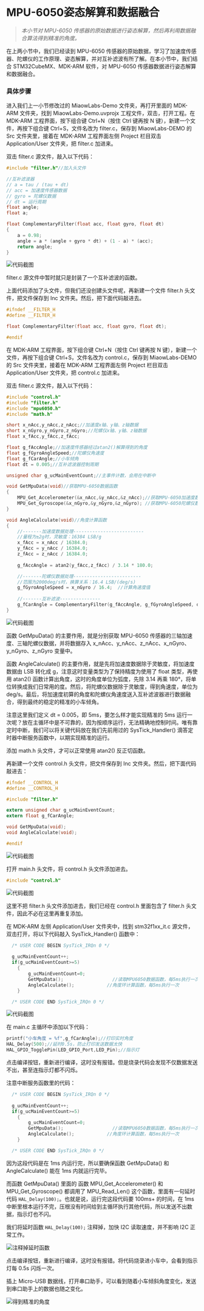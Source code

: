 # MPU-6050姿态解算和数据融合

> *本小节对 MPU-6050 传感器的原始数据进行姿态解算，然后再利用数据融合算法得到精准的角度。*

在上两小节中，我们已经读到 MPU-6050 传感器的原始数据，学习了加速度传感器、陀螺仪的工作原理、姿态解算，并对互补滤波有所了解。在本小节中，我们结合 STM32CubeMX、MDK-ARM 软件，对 MPU-6050 传感器数据进行姿态解算和数据融合。

### 具体步骤

进入我们上一小节修改过的 MiaowLabs-Demo 文件夹，再打开里面的 MDK-ARM 文件夹，找到 MiaowLabs-Demo.uvprojx 工程文件，双击，打开工程。在 MDK-ARM 工程界面，按下组合键 Ctrl+N（按住 Ctrl 键再按 N 键），新建一个文件，再按下组合键 Ctrl+S，文件名改为 filter.c，保存到 MiaowLabs-DEMO 的 Src 文件夹里，接着在 MDK-ARM 工程界面左侧 Project 栏目双击 Application/User 文件夹，把 filter.c 加进来。

双击 filter.c 源文件，敲入以下代码：

```c
#include "filter.h"//加入头文件

//互补滤波器
// a = tau / (tau + dt)  
// acc = 加速度传感器数据 
// gyro = 陀螺仪数据 
// dt = 运行周期       
float angle;
float a;

float ComplementaryFilter(float acc, float gyro, float dt) 
{
    a = 0.98;  
    angle = a * (angle + gyro * dt) + (1 - a) * (acc);  
    return angle;  
}
```

![代码截图](/img/2019-07-20_202823.png)

filter.c 源文件中暂时就只是封装了一个互补滤波的函数。

上面代码添加了头文件，但我们还没创建头文件呢，再新建一个文件 filter.h 头文件，把文件保存到 Inc 文件夹。然后，把下面代码敲进去。

```c
#ifndef __FILTER_H
#define __FILTER_H

float ComplementaryFilter(float acc, float gyro, float dt);

#endif
```

在 MDK-ARM 工程界面，按下组合键 Ctrl+N（按住 Ctrl 键再按 N 键），新建一个文件，再按下组合键 Ctrl+S，文件名改为 control.c，保存到 MiaowLabs-DEMO 的 Src 文件夹里，接着在 MDK-ARM 工程界面左侧 Project 栏目双击 Application/User 文件夹，把 control.c 加进来。

双击 filter.c 源文件，敲入以下代码：

```c
#include "control.h"
#include "filter.h"
#include "mpu6050.h"
#include "math.h"

short x_nAcc,y_nAcc,z_nAcc;//加速度x轴、y轴、z轴数据
short x_nGyro,y_nGyro,z_nGyro;//陀螺仪x轴、y轴、z轴数据
float x_fAcc,y_fAcc,z_fAcc;

float g_fAccAngle;//加速度传感器经过atan2()解算得到的角度
float g_fGyroAngleSpeed;//陀螺仪角速度
float g_fCarAngle;//小车倾角
float dt = 0.005;//互补滤波器控制周期

unsigned char g_ucMainEventCount;//主事件计数，会用在中断中

void GetMpuData(void)//获取MPU-6050数据函数
{
	MPU_Get_Accelerometer(&x_nAcc,&y_nAcc,&z_nAcc);//获取MPU-6050加速度数据
	MPU_Get_Gyroscope(&x_nGyro,&y_nGyro,&z_nGyro); //获取MPU-6050陀螺仪数据
}

void AngleCalculate(void)//角度计算函数
{
	//-------加速度数据处理--------------------------
	//量程为±2g时，灵敏度：16384 LSB/g
	x_fAcc = x_nAcc / 16384.0;
	y_fAcc = y_nAcc / 16384.0;
	z_fAcc = z_nAcc / 16384.0;
	
    g_fAccAngle = atan2(y_fAcc,z_fAcc) / 3.14 * 180.0;

	//-------陀螺仪数据处理-------------------------
	//范围为2000deg/s时，换算关系：16.4 LSB/(deg/s)
	g_fGyroAngleSpeed = x_nGyro / 16.4;  //计算角速度值			   	
	
	//-------互补滤波---------------
	g_fCarAngle = ComplementaryFilter(g_fAccAngle, g_fGyroAngleSpeed, dt);
}

```

![代码截图](/img/2019-07-20_211215.png)

函数 GetMpuData() 的主要作用，就是分别获取 MPU-6050 传感器的三轴加速度、三轴陀螺仪数据，并将数据存入 x_nAcc、y_nAcc、z_nAcc、x_nGyro、y_nGyro、z_nGyro 变量中。

函数 AngleCalculate() 的主要作用，就是先将加速度数据除于灵敏度，将加速度数据由 LSB 转化成 g，注意这时变量类型为了保持精度为使用了 float 类型，再使用 atan2() 函数计算出角度，这时的角度单位为弧度，先除 3.14 再乘 180°，将单位转换成我们日常用的度。然后，将陀螺仪数据除于灵敏度，得到角速度，单位为 deg/s。最后，将加速度初算的角度和陀螺仪角速度送入互补滤波器进行数据融合，得到最终的稳定的精准的小车倾角。

注意这里我们定义 dt = 0.005，即 5ms，要怎么样才能实现精准的 5ms 运行一次呢？放在主循环中是不可靠的，因为按顺序运行，无法精确地控制时间。唯有靠定时中断，我们可以将关键代码放在我们先前用过的 SysTick_Handler() 滴答定时器中断服务函数中，以期实现精准的运行。 

添加 math.h 头文件，才可以正常使用 atan2() 反正切函数。

再新建一个文件 control.h 头文件，把文件保存到 Inc 文件夹。然后，把下面代码敲进去：

```c
#ifndef __CONTROL_H
#define __CONTROL_H

#include "filter.h"

extern unsigned char g_ucMainEventCount;
extern float g_fCarAngle;

void GetMpuData(void);
void AngleCalculate(void);

#endif 
```

![代码截图](/img/2019-07-20_211424.png)

打开 main.h 头文件，将 control.h 头文件添加进去。

```c
#include "control.h"
```

![代码截图](/img/2019-07-20_212229.png)

这里不把 filter.h 头文件添加进去，我们已经在 control.h 里面包含了 filter.h 头文件，因此不必在这里再重复添加。

在 MDK-ARM 左侧 Application/User 文件夹中，找到 stm32f1xx_it.c 源文件，双击打开，将以下代码敲入 SysTick_Handler() 函数中：

```c
  /* USER CODE BEGIN SysTick_IRQn 0 */
	
  g_ucMainEventCount++;
  if(g_ucMainEventCount>=5)
	{
        g_ucMainEventCount=0;
        GetMpuData();				   //读取MPU6050数据函数，每5ms执行一次
        AngleCalculate();			 //角度环计算函数，每5ms执行一次
	}

  /* USER CODE END SysTick_IRQn 0 */
```

![代码截图](/img/2019-07-20_213115.png)

在 main.c 主循环中添加以下代码：

```c
printf("小车角度 = %f",g_fCarAngle);//打印实时角度	 
HAL_Delay(500);//延时0.5s，防止打印发送数据太快		
HAL_GPIO_TogglePin(LED_GPIO_Port,LED_Pin);//指示灯
```

点击编译按钮，重新进行编译，这时没有报错。但是烧录代码会发现不仅数据发送不出，甚至连指示灯都不闪烁。

注意中断服务函数里的代码：

```c
  /* USER CODE BEGIN SysTick_IRQn 0 */
	
  g_ucMainEventCount++;
  if(g_ucMainEventCount>=5)
	{
        g_ucMainEventCount=0;
        GetMpuData();				   //读取MPU6050数据函数，每5ms执行一次
        AngleCalculate();			 //角度环计算函数，每5ms执行一次
	}

  /* USER CODE END SysTick_IRQn 0 */
```

因为这段代码是在 1ms 内运行完，所以要确保函数 GetMpuData() 和 AngleCalculate() 能在 1ms 内就运行完毕。

而函数 GetMpuData() 里面的 函数 MPU_Get_Accelerometer() 和 MPU_Get_Gyroscope() 都调用了 MPU_Read_Len() 这个函数，里面有一句延时代码 `HAL_Delay(100);`。也就是说，运行完这段代码要 100ms+ 的时间，在 1ms 中断里根本运行不完，压根没有时间给到主循环执行其他代码，所以发送不出数据，指示灯也不闪。

我们将延时函数 `HAL_Delay(100);` 注释掉，加快 I2C 读取速度，并不影响 I2C 正常工作。

![注释掉延时函数](/img/2019-07-20_214622.png)

点击编译按钮，重新进行编译，这时没有报错。将代码烧录进小车中，会看到指示灯每 0.5s 闪烁一次。

插上 Micro-USB 数据线，打开串口助手，可以看到随着小车倾斜角度变化，发送到串口助手上的数据也随之变化。

![得到精准的角度](/img/2019-07-20_214948.png)









